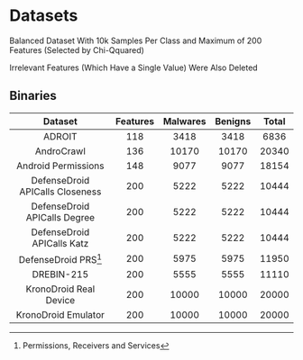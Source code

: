 # Datasets

Balanced Dataset With 10k Samples Per Class and Maximum of 200 Features (Selected by Chi-Qquared)

Irrelevant Features (Which Have a Single Value) Were Also Deleted

## Binaries

|             Dataset               | Features | Malwares | Benigns | Total |
|:---------------------------------:|:--------:|:--------:|:-------:|:-----:|
|             ADROIT                |   118    |   3418   |   3418  |  6836 |
|           AndroCrawl              |   136    |   10170  |  10170  | 20340 |
|       Android Permissions         |   148    |   9077   |   9077  | 18154 |
|  DefenseDroid APICalls Closeness  |   200    |   5222   |   5222  | 10444 |
|   DefenseDroid APICalls Degree    |   200    |   5222   |   5222  | 10444 |
|    DefenseDroid APICalls Katz     |   200    |   5222   |   5222  | 10444 |
|      DefenseDroid PRS[^PRS]       |   200    |   5975   |   5975  | 11950 |
|           DREBIN-215              |   200    |   5555   |   5555  | 11110 |
|      KronoDroid Real Device       |   200    |   10000  |  10000  | 20000 |
|        KronoDroid Emulator        |   200    |   10000  |  10000  | 20000 |

[^PRS]: Permissions, Receivers and Services
